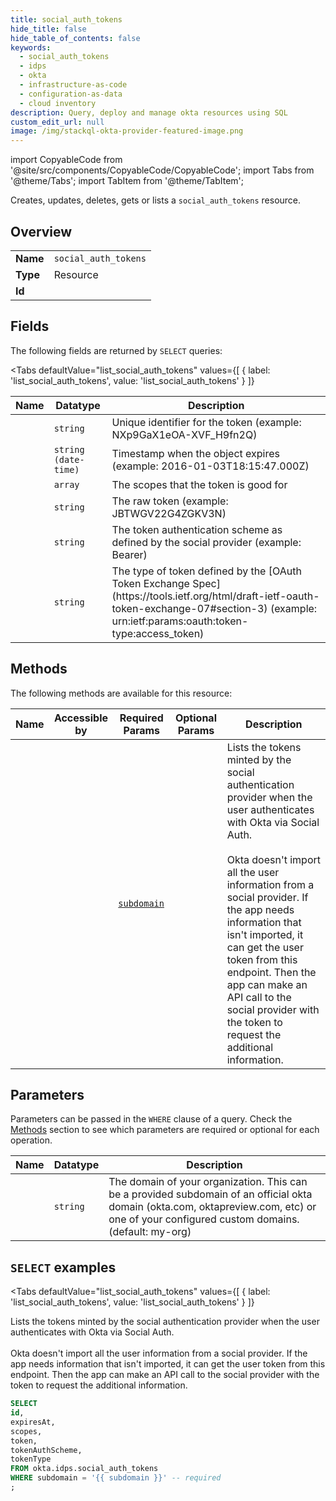 ```yaml
--- 
title: social_auth_tokens
hide_title: false
hide_table_of_contents: false
keywords:
  - social_auth_tokens
  - idps
  - okta
  - infrastructure-as-code
  - configuration-as-data
  - cloud inventory
description: Query, deploy and manage okta resources using SQL
custom_edit_url: null
image: /img/stackql-okta-provider-featured-image.png
---
```


import CopyableCode from '@site/src/components/CopyableCode/CopyableCode';
import Tabs from '@theme/Tabs';
import TabItem from '@theme/TabItem';

Creates, updates, deletes, gets or lists a <code>social_auth_tokens</code> resource.

## Overview
<table><tbody>
<tr><td><b>Name</b></td><td><code>social_auth_tokens</code></td></tr>
<tr><td><b>Type</b></td><td>Resource</td></tr>
<tr><td><b>Id</b></td><td><CopyableCode code="okta.idps.social_auth_tokens" /></td></tr>
</tbody></table>

## Fields

The following fields are returned by `SELECT` queries:

<Tabs
    defaultValue="list_social_auth_tokens"
    values={[
        { label: 'list_social_auth_tokens', value: 'list_social_auth_tokens' }
    ]}
>
<TabItem value="list_social_auth_tokens">

<table>
<thead>
    <tr>
    <th>Name</th>
    <th>Datatype</th>
    <th>Description</th>
    </tr>
</thead>
<tbody>
<tr>
    <td><CopyableCode code="id" /></td>
    <td><code>string</code></td>
    <td>Unique identifier for the token (example: NXp9GaX1eOA-XVF_H9fn2Q)</td>
</tr>
<tr>
    <td><CopyableCode code="expiresAt" /></td>
    <td><code>string (date-time)</code></td>
    <td>Timestamp when the object expires (example: 2016-01-03T18:15:47.000Z)</td>
</tr>
<tr>
    <td><CopyableCode code="scopes" /></td>
    <td><code>array</code></td>
    <td>The scopes that the token is good for</td>
</tr>
<tr>
    <td><CopyableCode code="token" /></td>
    <td><code>string</code></td>
    <td>The raw token (example: JBTWGV22G4ZGKV3N)</td>
</tr>
<tr>
    <td><CopyableCode code="tokenAuthScheme" /></td>
    <td><code>string</code></td>
    <td>The token authentication scheme as defined by the social provider (example: Bearer)</td>
</tr>
<tr>
    <td><CopyableCode code="tokenType" /></td>
    <td><code>string</code></td>
    <td>The type of token defined by the [OAuth Token Exchange Spec](https://tools.ietf.org/html/draft-ietf-oauth-token-exchange-07#section-3) (example: urn:ietf:params:oauth:token-type:access_token)</td>
</tr>
</tbody>
</table>
</TabItem>
</Tabs>

## Methods

The following methods are available for this resource:

<table>
<thead>
    <tr>
    <th>Name</th>
    <th>Accessible by</th>
    <th>Required Params</th>
    <th>Optional Params</th>
    <th>Description</th>
    </tr>
</thead>
<tbody>
<tr>
    <td><a href="#list_social_auth_tokens"><CopyableCode code="list_social_auth_tokens" /></a></td>
    <td><CopyableCode code="select" /></td>
    <td><a href="#parameter-subdomain"><code>subdomain</code></a></td>
    <td></td>
    <td>Lists the tokens minted by the social authentication provider when the user authenticates with Okta via Social Auth.<br /><br />Okta doesn't import all the user information from a social provider. If the app needs information that isn't imported, it can get the user token from this endpoint. Then the app can make an API call to the social provider with the token to request the additional information.</td>
</tr>
</tbody>
</table>

## Parameters

Parameters can be passed in the `WHERE` clause of a query. Check the [Methods](#methods) section to see which parameters are required or optional for each operation.

<table>
<thead>
    <tr>
    <th>Name</th>
    <th>Datatype</th>
    <th>Description</th>
    </tr>
</thead>
<tbody>
<tr id="parameter-subdomain">
    <td><CopyableCode code="subdomain" /></td>
    <td><code>string</code></td>
    <td>The domain of your organization. This can be a provided subdomain of an official okta domain (okta.com, oktapreview.com, etc) or one of your configured custom domains. (default: my-org)</td>
</tr>
</tbody>
</table>

## `SELECT` examples

<Tabs
    defaultValue="list_social_auth_tokens"
    values={[
        { label: 'list_social_auth_tokens', value: 'list_social_auth_tokens' }
    ]}
>
<TabItem value="list_social_auth_tokens">

Lists the tokens minted by the social authentication provider when the user authenticates with Okta via Social Auth.<br /><br />Okta doesn't import all the user information from a social provider. If the app needs information that isn't imported, it can get the user token from this endpoint. Then the app can make an API call to the social provider with the token to request the additional information.

```sql
SELECT
id,
expiresAt,
scopes,
token,
tokenAuthScheme,
tokenType
FROM okta.idps.social_auth_tokens
WHERE subdomain = '{{ subdomain }}' -- required
;
```
</TabItem>
</Tabs>
